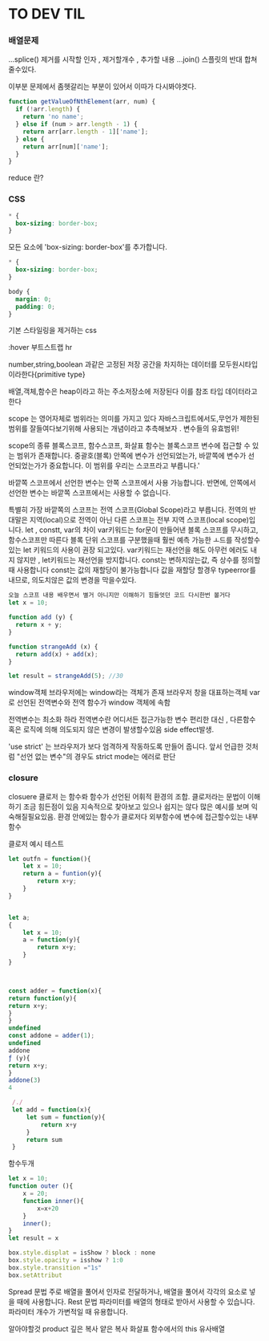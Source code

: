 # TO DEV TIL

### 배열문제 
...splice() 제거를 시작할 인자 , 제거할개수 , 추가할 내용
...join() 스플릿의 반대 합쳐줄수있다.

이부분 문제에서 좀헷갈리는 부분이 있어서 이따가 다시봐야겟다.
```js
function getValueOfNthElement(arr, num) {
  if (!arr.length) {
    return 'no name';
  } else if (num > arr.length - 1) {
    return arr[arr.length - 1]['name'];
  } else {
    return arr[num]['name'];
  }
}
```

reduce 란?

### CSS
```css
* {
  box-sizing: border-box;
}
```
모든 요소에 'box-sizing: border-box'를 추가합니다.
```css
* {
  box-sizing: border-box;
}

body {
  margin: 0;
  padding: 0;
}
```
기본 스타일링을  제거하는 css


:hover
부트스트랩
hr




number,string,boolean  과같은 고정된 저장 공간을 차지하는 데이터를 모두원시타입이라한다{primitive type}

배열,객체,함수은  heap이라고 하는 주소저장소에  저장된다 이를 참조 타입 데이터라고 한다

scope 는 영어자체로 범위라는 의미를 가지고 있다 자바스크립트에서도,무언가 제한된 범위를 잘들여다보기위해 사용되는 개념이라고 추측해보자 . 변수들의 유효범위!

scope의 종류
블록스코프, 함수스코프, 화살표 함수는 블록스코프
변수에 접근할 수 있는 범위가 존재합니다. 중괄호(블록) 안쪽에 변수가 선언되었는가, 바깥쪽에 변수가 선언되었는가가 중요합니다. 이 범위를 우리는 스코프라고 부릅니다.'

바깥쪽 스코프에서 선언한 변수는 안쪽 스코프에서 사용 가능합니다.
반면에, 안쪽에서 선언한 변수는 바깥쪽 스코프에서는 사용할 수 없습니다.

특별히 가장 바깥쪽의 스코프는 전역 스코프(Global Scope)라고 부릅니다. 전역의 반대말은 지역(local)으로 전역이 아닌 다른 스코프는 전부 지역 스코프(local scope)입니다.
let , constt, var의 차이
var키워드는 for문이 만들어낸 블록 스코프를 무시하고, 함수스코프만 따른다
블록 단위 스코프를 구분했을때 훨씬 예측 가능한 ㅗ드를 작성할수있는 let 키워드의 사용이 권장 되고있다.
var키워드는 재선언을 해도 아무런 에러도 내지 않지만 , let키워드는 재선언을 방지합니다.
const는 변하지않는값, 즉 상수를 정의할때 사용합니다 const는 값의 재할당이 불가능합니다 값을 재할당 할경우 typeerror를 내므로, 의도치않은 값의 변경을 막을수있다.
```js
오늘 스코프 내용 배우면서 별거 아니지만 이해하기 힘들엇던 코드 다시한번 볼거다
let x = 10;

function add (y) {
  return x + y;
}

function strangeAdd (x) {
  return add(x) + add(x);
}

let result = strangeAdd(5); //30

```


window객체
브라우저에는 window라는 객체가 존재 
브라우저 창을 대표하는객체
var로 선언된 전역변수와 전역 함수가 window 객체에 속함

전역변수는 최소화 하라 
전역변수란 어디서든 접근가능한 변수
편리한 대신 , 다른함수 혹은 로직에 의해 의도되지 않은 변경이 발생할수있음
side effect발생.

'use strict' 는 브라우저가 보다 엄격하게 작동하도록 만들어 줍니다. 앞서 언급한 것처럼 "선언 없는 변수"의 경우도 strict mode는 에러로 판단

### closure
closuere 클로저 는 함수롸 함수가 선언된 어휘적 환경의 조합.
클로저라는 문법이 이해하기 조금 힘든점이 있음  지속적으로 찾아보고 있으나 쉽지는 않다 많은 예시를 보며 익숙해질필요있음.
환경 안에있는 함수가 클로저다 
외부함수에 변수에 접근할수있는 내부함수

클로저 예시 테스트
```js
let outfn = function(){
    let x = 10;
    return a = funtion(y){
        return x+y;
    }
}


let a;
{
    let x = 10;
    a = function(y){
        return x+y;
    }
}



const adder = function(x){
return function(y){
return x+y;
}
}
undefined
const addone = adder(1);
undefined
addone
ƒ (y){
return x+y;
}
addone(3)
4

 /./
 let add = function(x){
     let sum = function(y){
         return x+y
     }
     return sum
 }
```



함수두개 
```js
let x = 10;
function outer (){
    x = 20;
    function inner(){
        x=x+20
    }
    inner();
}
let result = x
```

```js
box.style.displat = isShow ? block : none
box.style.opacity = isshow ? 1:0
box.style.transition ="1s"
box.setAttribut
```

Spread 문법
주로 배열을 풀어서 인자로 전달하거나, 배열을 풀어서 각각의 요소로 넣을 때에 사용합니다.
Rest 문법
파라미터를 배열의 형태로 받아서 사용할 수 있습니다. 파라미터 개수가 가변적일 때 유용합니다.

알아야할것
product
깊은 복사 얕은 복사
화살표 함수에서의 this
유사배열
